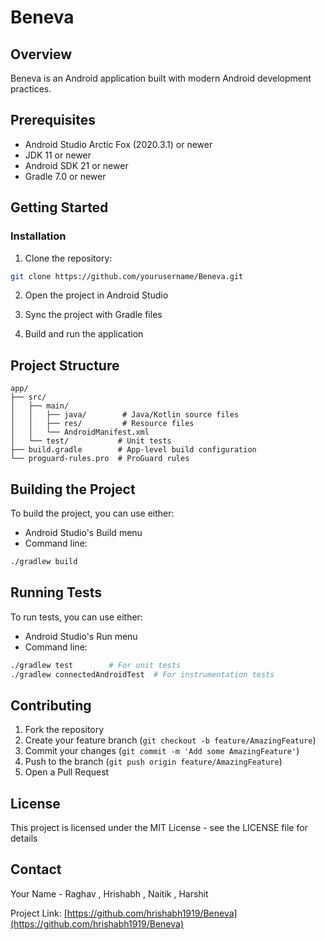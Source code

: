 # Beneva

## Overview
Beneva is an Android application built with modern Android development practices.

## Prerequisites
- Android Studio Arctic Fox (2020.3.1) or newer
- JDK 11 or newer
- Android SDK 21 or newer
- Gradle 7.0 or newer

## Getting Started

### Installation
1. Clone the repository:
```bash
git clone https://github.com/yourusername/Beneva.git
```

2. Open the project in Android Studio

3. Sync the project with Gradle files

4. Build and run the application

## Project Structure
```
app/
├── src/
│   ├── main/
│   │   ├── java/        # Java/Kotlin source files
│   │   ├── res/         # Resource files
│   │   └── AndroidManifest.xml
│   └── test/           # Unit tests
├── build.gradle        # App-level build configuration
└── proguard-rules.pro  # ProGuard rules
```

## Building the Project
To build the project, you can use either:
- Android Studio's Build menu
- Command line:
```bash
./gradlew build
```

## Running Tests
To run tests, you can use either:
- Android Studio's Run menu
- Command line:
```bash
./gradlew test        # For unit tests
./gradlew connectedAndroidTest  # For instrumentation tests
```

## Contributing
1. Fork the repository
2. Create your feature branch (`git checkout -b feature/AmazingFeature`)
3. Commit your changes (`git commit -m 'Add some AmazingFeature'`)
4. Push to the branch (`git push origin feature/AmazingFeature`)
5. Open a Pull Request

## License
This project is licensed under the MIT License - see the LICENSE file for details

## Contact
Your Name - Raghav , Hrishabh , Naitik , Harshit

Project Link: [https://github.com/hrishabh1919/Beneva](https://github.com/hrishabh1919/Beneva)